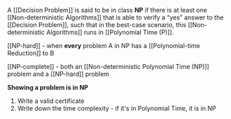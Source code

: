 A [[Decision Problem]]  is said to be in class **NP** if there is at least one [[Non-deterministic Algorithms]] that is able to verify a “yes” answer to the [[Decision Problem]], such that in the best-case scenario, this [[Non-deterministic Algorithms]] runs in [[Polynomial Time (P)]].

[[NP-hard]] - when **every** problem A in NP has a [[Polynomial-time Reduction]] to B

[[NP-complete]] - both an [[Non-deterministic Polynomial Time (NP)]] problem and a [[NP-hard]] problem

**Showing a problem is in NP**
1. Write a valid certificate
2. Write down the time complexity - if it's in Polynomial Time, it is in NP